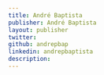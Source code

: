 ```yaml
---
title: André Baptista
publisher: André Baptista
layout: publisher
twitter:
github: andrepbap
linkedin: andrepbaptista
description:
---
```

